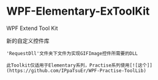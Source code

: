 # WPF-Elementary-ExToolKit
 WPF Extend Tool Kit

新的自定义控件库

	'RequestDll'文件夹下文件为实现GIFImage控件所需要的DLL
	
	此Toolkit仅适用于Elementary系列，Practise系列使用[![这个]](https://github.com/IPpaTsuEr/WPF-Practise-ToolLib)